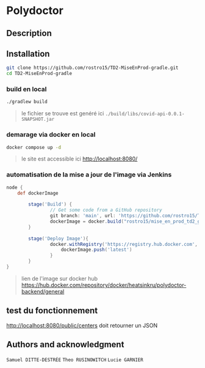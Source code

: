 # Polydoctor

## Description

## Installation

```sh
git clone https://github.com/rostro15/TD2-MiseEnProd-gradle.git
cd TD2-MiseEnProd-gradle
```

### build en local

```sh
./gradlew build
```

>le fichier se trouve est genéré ici `./build/libs/covid-api-0.0.1-SNAPSHOT.jar`

### demarage via docker en local

```sh
docker compose up -d
```

>le site est accessible ici <http://localhost:8080/>


### automatisation de la mise a jour de l'image via Jenkins

```groovy
node {
    def dockerImage
    
        stage('Build') {
                // Get some code from a GitHub repository
                git branch: 'main', url: 'https://github.com/rostro15/TD2-MiseEnProd-gradle'
                dockerImage = docker.build("rostro15/mise_en_prod_td2_graddle")
        }
                
        stage('Deploy Image'){
                docker.withRegistry('https://registry.hub.docker.com', 'cred-docker-hub') {
                    dockerImage.push('latest')
                }
        }
}
```
>lien de l'image sur docker hub <https://hub.docker.com/repository/docker/heatsinkru/polydoctor-backend/general>

## test du fonctionnement

 <http://localhost:8080/public/centers> doit retourner un JSON


## Authors and acknowledgment
`Samuel DITTE-DESTRÉE`
`Theo RUSINOWITCH`
`Lucie GARNIER`
